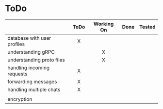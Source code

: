 # ToDo
|                             | ToDo | Working On | Done | Tested |
|-----------------------------|:----:|:----------:|:----:|:------:|
| database with user profiles |   X  |            |      |        |
| understanding gRPC          |      |      X     |      |        |
| understanding proto files   |      |      X     |      |        |
| handling incoming requests  |   X  |            |      |        |
| forwarding messages         |   X  |            |      |        |
| handling multiple chats     |   X  |            |      |        |
|                             |      |            |      |        |
| encryption                  |      |            |      |        |